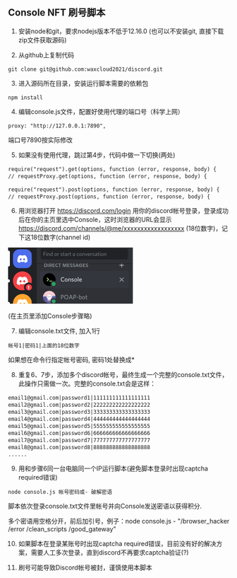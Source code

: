 ## Console NFT 刷号脚本

1. 安装node和git，要求nodejs版本不低于12.16.0 (也可以不安装git, 直接下载zip文件获取源码)

2. 从github上复制代码

  ```
  git clone git@github.com:waxcloud2021/discord.git
  ```

3. 进入源码所在目录，安装运行脚本需要的依赖包

  ```
  npm install
  ```

4. 编辑console.js文件，配置好使用代理的端口号（科学上网）

  ```
  proxy: "http://127.0.0.1:7890",
  ```

  端口号7890按实际修改

5. 如果没有使用代理，跳过第4步，代码中做一下切换(两处)

  ```
  require("request").get(options, function (error, response, body) {
  // requestProxy.get(options, function (error, response, body) {
  ```

  ```
  require("request").post(options, function (error, response, body) {
  // requestProxy.post(options, function (error, response, body) {
  ```

6. 用浏览器打开 https://discord.com/login 用你的discord帐号登录，登录成功后在你的主页里选中Console，这时浏览器的URL会显示 https://discord.com/channels/@me/xxxxxxxxxxxxxxxxxx (18位数字)，记下这18位数字(channel id)
 
![Home](https://github.com/minasang211/console/blob/master/home.png)

  (在主页里添加Console步骤略)

7. 编辑console.txt文件, 加入1行
  ```
  帐号1|密码1|上面的18位数字
  ```
  如果想在命令行指定帐号密码, 密码1处替换成*

8. 重复6、7步，添加多个discord帐号，最终生成一个完整的console.txt文件，此操作只需做一次。完整的console.txt会是这样：
  
  ```
  email1@gmail.com|password1|111111111111111111
  email2@gmail.com|password2|222222222222222222
  email3@gmail.com|password3|333333333333333333
  email4@gmail.com|password4|444444444444444444
  email5@gmail.com|password5|555555555555555555
  email6@gmail.com|password6|666666666666666666
  email7@gmail.com|password7|777777777777777777
  email8@gmail.com|password8|888888888888888888
  ......
  ```

9. 用和步骤6同一台电脑同一个IP运行脚本(避免脚本登录时出现captcha required错误)

  ```
  node console.js 帐号密码或- 破解密语
  ```
  脚本依次登录console.txt文件里帐号并向Console发送密语以获得积分. 

  多个密语用空格分开，前后加引号，例子：node console.js - "/browser_hacker /error /clean_scripts /good_gateway"
  
10. 如果脚本在登录某账号时出现captcha required错误，目前没有好的解决方案，需要人工多次登录，直到discord不再要求captcha验证(?)

11. 刷号可能导致Discord帐号被封，谨慎使用本脚本

